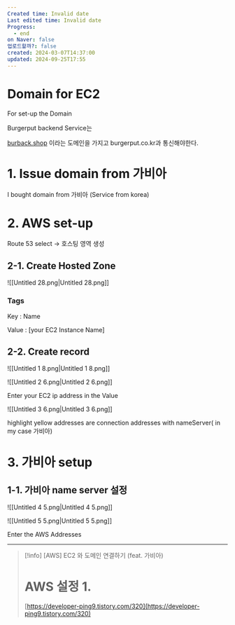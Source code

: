 ```yaml
---
Created time: Invalid date
Last edited time: Invalid date
Progress:
  - end
on Naver: false
업로드할까?: false
created: 2024-03-07T14:37:00
updated: 2024-09-25T17:55
---
```

# Domain for EC2

For set-up the Domain

Burgerput backend Service는

[burback.shop](http://burback.shop) 이라는 도메인을 가지고 burgerput.co.kr과 통신해야한다.

  

# 1. Issue domain from 가비아

I bought domain from 가비아 (Service from korea)

  

# 2. AWS set-up

Route 53 select → 호스팅 영역 생성

## 2-1. Create Hosted Zone

![[Untitled 28.png|Untitled 28.png]]

### Tags

Key : Name

Value : [your EC2 Instance Name]

  

## 2-2. Create record

![[Untitled 1 8.png|Untitled 1 8.png]]

  

  

![[Untitled 2 6.png|Untitled 2 6.png]]

Enter your EC2 ip address in the Value

  

![[Untitled 3 6.png|Untitled 3 6.png]]

highlight yellow addresses are connection addresses with nameServer( in my case 가비아)


# 3. 가비아 setup
## 1-1. 가비아 name server 설정
![[Untitled 4 5.png|Untitled 4 5.png]]

![[Untitled 5 5.png|Untitled 5 5.png]]

Enter the AWS Addresses

---

> [!info] [AWS] EC2 와 도메인 연결하기 (feat. 가비아)  
> # AWS 설정 1.  
> [https://developer-ping9.tistory.com/320](https://developer-ping9.tistory.com/320)